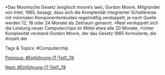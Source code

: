 •Das Mooresche Gesetz (englisch moore’s law), Gordon Moore, Mitgründer von Intel, 1965, besagt, dass sich die 
Komplexität integrierter Schaltkreise mit minimalen Komponentenkosten regelmäßig verdoppelt; je nach Quelle 
werden 12, 18 oder 24 Monate als Zeitraum genannt.
•Real verdoppelt sich die Leistung neuer Computerchips im Mittel etwa alle 20 Monate.
•Unter Komplexität verstand Gordon Moore, der das Gesetz 1965 formulierte, die Anzahl der 

   Tags & Topics:
   #Computerchip

[Previous: #Einführung-IT-Teil1_78](Einführung-IT-Teil1_78.md)

[Next: #Einführung-IT-Teil1_78](Einführung-IT-Teil1_78.md)